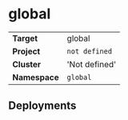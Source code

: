 # global 

|||
| --- | --- |
| **Target** | global |
| **Project**     | `not defined`|
| **Cluster**     |  'Not defined'  |
| **Namespace**   | `global` |


## Deployments
